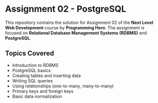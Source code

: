 # Assignment 02 - PostgreSQL

This repository contains the solution for Assignment 02 of the **Next Level Web Development** course by **Programming Hero**. The assignment is focused on **Relational Database Management Systems (RDBMS)** and **PostgreSQL**.

## Topics Covered

- Introduction to RDBMS
- PostgreSQL basics
- Creating tables and inserting data
- Writing SQL queries
- Using relationships (one-to-many, many-to-many)
- Primary keys and foreign keys
- Basic data normalization